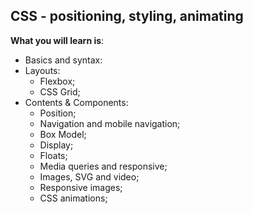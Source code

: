 ## CSS - positioning, styling, animating

**What you will learn is**:

- Basics and syntax:
- Layouts:
  - Flexbox;
  - CSS Grid;
- Contents & Components:
  - Position;
  - Navigation and mobile navigation;
  - Box Model;
  - Display;
  - Floats;
  - Media queries and responsive;
  - Images, SVG and video;
  - Responsive images;
  - CSS animations;
